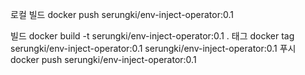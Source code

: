 
로컬 빌드
docker push serungki/env-inject-operator:0.1

빌드
docker build -t serungki/env-inject-operator:0.1 .
태그
docker tag serungki/env-inject-operator:0.1 serungki/env-inject-operator:0.1
푸시
docker push serungki/env-inject-operator:0.1